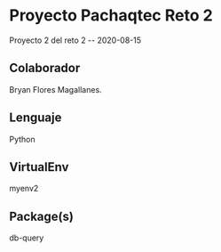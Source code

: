 # Proyecto Pachaqtec Reto 2

Proyecto 2 del reto 2 -- 2020-08-15

## Colaborador

Bryan Flores Magallanes.

## Lenguaje

Python

## VirtualEnv
myenv2

## Package(s)
db-query